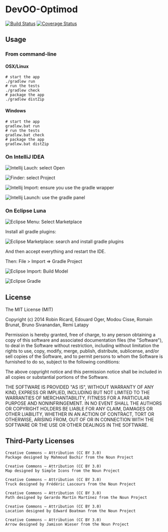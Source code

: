 DevOO-Optimod
=============

[![Build Status](https://travis-ci.org/hexanom/DevOO-Optimod.svg?branch=master)](https://travis-ci.org/hexanom/DevOO-Optimod)
[![Coverage Status](https://coveralls.io/repos/hexanom/DevOO-Optimod/badge.png)](https://coveralls.io/r/hexanom/DevOO-Optimod)

Usage
-----

### From command-line

#### OSX/Linux

```shell
# start the app
./gradlew run
# run the tests
./gradlew check
# package the app
./gradlew distZip
```

#### Windows

```shell
# start the app
gradlew.bat run
# run the tests
gradlew.bat check
# package the app
gradlew.bat distZip
```

### On IntelliJ IDEA

![Intellij Lauch: select Open](readme-res/IJ-Start.jpg)

![Finder: select Project](readme-res/IJ-Finder.jpg)

![Intellij Import: ensure you use the gradle wrapper](readme-res/IJ-Import.jpg)

![Intellij Launch: use the gradle panel](readme-res/IJ-Launch.jpg)

### On Eclipse Luna

![Eclipse Menu: Select Marketplace](readme-res/Ec-Menu.jpg)

Install all gradle plugins:

![Eclipse Marketplace: search and install gradle plugins](readme-res/Ec-Market.jpg)

And then accept everything and restart the IDE.

Then: File > Import => Gradle Project

![Eclipse Import: Build Model](readme-res/Ec-Import.jpg)

![Eclipse Gradle](readme-res/Ec-Gradle.jpg)



License
-------

The MIT License (MIT)

Copyright (c) 2014 Robin Ricard, Edouard Oger, Modou Cisse, Romain Brunat, Bruno Sivanandan, Remi Latapy

Permission is hereby granted, free of charge, to any person obtaining a copy
of this software and associated documentation files (the "Software"), to deal
in the Software without restriction, including without limitation the rights
to use, copy, modify, merge, publish, distribute, sublicense, and/or sell
copies of the Software, and to permit persons to whom the Software is
furnished to do so, subject to the following conditions:

The above copyright notice and this permission notice shall be included in
all copies or substantial portions of the Software.

THE SOFTWARE IS PROVIDED "AS IS", WITHOUT WARRANTY OF ANY KIND, EXPRESS OR
IMPLIED, INCLUDING BUT NOT LIMITED TO THE WARRANTIES OF MERCHANTABILITY,
FITNESS FOR A PARTICULAR PURPOSE AND NONINFRINGEMENT. IN NO EVENT SHALL THE
AUTHORS OR COPYRIGHT HOLDERS BE LIABLE FOR ANY CLAIM, DAMAGES OR OTHER
LIABILITY, WHETHER IN AN ACTION OF CONTRACT, TORT OR OTHERWISE, ARISING FROM,
OUT OF OR IN CONNECTION WITH THE SOFTWARE OR THE USE OR OTHER DEALINGS IN
THE SOFTWARE.


Third-Party Licenses
--------------------

    Creative Commons – Attribution (CC BY 3.0)
    Package designed by Mahmoud Bachir from the Noun Project

    Creative Commons – Attribution (CC BY 3.0)
    Map designed by Simple Icons from the Noun Project

    Creative Commons – Attribution (CC BY 3.0)
    Truck designed by Frédéric Lascours from the Noun Project

    Creative Commons – Attribution (CC BY 3.0)
    Path designed by Gerardo Martín Martínez from the Noun Project

    Creative Commons – Attribution (CC BY 3.0)
    Location designed by Edward Boatman from the Noun Project

    Creative Commons – Attribution (CC BY 3.0)
    Arrow designed by Jamison Wieser from the Noun Project



